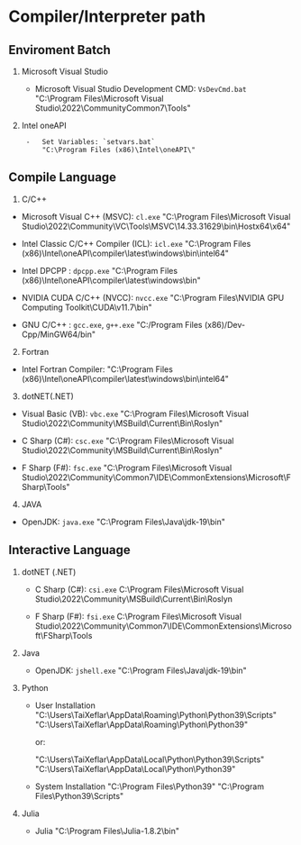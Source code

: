 # Compiler/Interpreter path

## Enviroment Batch

1. Microsoft Visual Studio

    -  Microsoft Visual Studio Development CMD: `VsDevCmd.bat`
            "C:\Program Files\Microsoft Visual Studio\2022\CommunityCommon7\Tools"


2. Intel oneAPI

        -   Set Variables: `setvars.bat` 
            "C:\Program Files (x86)\Intel\oneAPI\"

## Compile Language

1. C/C++

  -  Microsoft Visual C++ (MSVC): `cl.exe`
        "C:\Program Files\Microsoft Visual Studio\2022\Community\VC\Tools\MSVC\14.33.31629\bin\Hostx64\x64"

  -  Intel Classic C/C++ Compiler (ICL): `icl.exe`
        "C:\Program Files (x86)\Intel\oneAPI\compiler\latest\windows\bin\intel64"

  -   Intel DPCPP : `dpcpp.exe`
        "C:\Program Files (x86)\Intel\oneAPI\compiler\latest\windows\bin"

  -   NVIDIA CUDA C/C++ (NVCC): `nvcc.exe`
        "C:\Program Files\NVIDIA GPU Computing Toolkit\CUDA\v11.7\bin"

  -   GNU C/C++ : `gcc.exe`, `g++.exe`
        "C:/Program Files (x86)/Dev-Cpp/MinGW64/bin"

2. Fortran

  -   Intel Fortran Compiler:
        "C:\Program Files (x86)\Intel\oneAPI\compiler\latest\windows\bin\intel64"

3. dotNET(.NET)

  -   Visual Basic (VB): `vbc.exe`
            "C:\Program Files\Microsoft Visual Studio\2022\Community\MSBuild\Current\Bin\Roslyn"

  -   C Sharp (C#): `csc.exe` 
            "C:\Program Files\Microsoft Visual Studio\2022\Community\MSBuild\Current\Bin\Roslyn"

  -   F Sharp (F#): `fsc.exe`
            "C:\Program Files\Microsoft Visual Studio\2022\Community\Common7\IDE\CommonExtensions\Microsoft\FSharp\Tools"

4. JAVA

  -   OpenJDK: `java.exe`
        "C:\Program Files\Java\jdk-19\bin"

## Interactive Language

1. dotNET (.NET)

    -   C Sharp (C#): `csi.exe` 
        C:\Program Files\Microsoft Visual Studio\2022\Community\MSBuild\Current\Bin\Roslyn

    -   F Sharp (F#): `fsi.exe`
        C:\Program Files\Microsoft Visual Studio\2022\Community\Common7\IDE\CommonExtensions\Microsoft\FSharp\Tools
    
2. Java

    -   OpenJDK: `jshell.exe`
        "C:\Program Files\Java\jdk-19\bin"
    
3. Python

    -   User Installation
        "C:\Users\TaiXeflar\AppData\Roaming\Python\Python39\Scripts"
        "C:\Users\TaiXeflar\AppData\Roaming\Python\Python39\"

        or: 

        "C:\Users\TaiXeflar\AppData\Local\Python\Python39\Scripts"
        "C:\Users\TaiXeflar\AppData\Local\Python\Python39\"

    - System Installation
        "C:\Program Files\Python39"
        "C:\Program Files\Python39\Scripts"
    
4. Julia

    -   Julia
        "C:\Program Files\Julia-1.8.2\bin"
    



